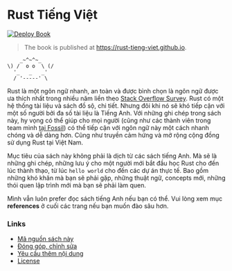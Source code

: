 # Rust Tiếng Việt

[![Deploy Book](https://github.com/rust-tieng-viet/rust-tieng-viet.github.io/actions/workflows/deploy.yml/badge.svg)](https://github.com/rust-tieng-viet/rust-tieng-viet.github.io/actions/workflows/deploy.yml)

> The book is published at <https://rust-tieng-viet.github.io>.

```plantext
    _~^~^~_
\) /  o o  \ (/
  '_   _   _'
  / '-----' \
```

Rust là một ngôn ngữ nhanh, an toàn và được bình chọn là 
ngôn ngữ được ưa thích nhất trong nhiều năm liền theo [Stack Overflow Survey].
Rust có một hệ thống tài liệu và sách đồ sộ, chi tiết.
Nhưng đôi khi nó sẽ khó tiếp cận với một số người bởi đa số tài liệu là Tiếng Anh.
Với những ghi chép trong sách này, hy vọng có thể giúp cho mọi người
(cũng như các thành viên trong team mình [tại Fossil]) có thể tiếp cận với
ngôn ngữ này một cách nhanh chóng và dễ dàng hơn.
Cũng như truyền cảm hứng và mở rộng cộng đồng sử dụng Rust tại Việt Nam.

Mục tiêu của sách này không phải là dịch từ các sách tiếng Anh.
Mà sẽ là những ghi chép, những lưu ý cho một người mới bắt đầu học Rust
cho đến lúc thành thạo, từ lúc `hello world` cho đến các dự án thực tế.
Bao gồm những khó khăn mà bạn sẽ phải gặp, những thuật ngữ, concepts mới, 
những thói quen lập trình mới mà bạn sẽ phải làm quen.

Mình vẫn luôn prefer đọc sách tiếng Anh nếu bạn có thể. 
Vui lòng xem mục **references** ở cuối các trang nếu bạn muốn đào sâu hơn.

### Links

- [Mã nguồn sách này](https://github.com/rust-tieng-viet/rust-tieng-viet.github.io)
- [Đóng góp, chỉnh sửa](https://github.com/rust-tieng-viet/rust-tieng-viet.github.io#contribution)
- [Yêu cầu thêm nội dung](https://github.com/rust-tieng-viet/rust-tieng-viet.github.io/issues/new?assignees=duyet%2Cduyetbot&labels=request%2Ccontent&template=request_content.yml&title=%5BY%C3%AAu+c%E1%BA%A7u+n%E1%BB%99i+dung%5D)
- [License](https://github.com/rust-tieng-viet/rust-tieng-viet.github.io/blob/main/LICENCE)

[Stack Overflow Survey]: https://survey.stackoverflow.co/2022/#section-most-loved-dreaded-and-wanted-programming-scripting-and-markup-languages.
[tại Fossil]: https://blog.duyet.net/2021/11/rust-data-engineering.html
